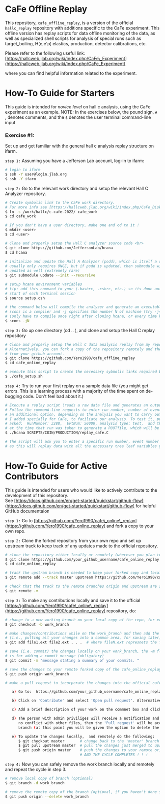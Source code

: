 # CaFe Offline Replay
This repository, `cafe_offline_replay`, is a version of the official `hallc_replay` repository with additions specific to the CaFe experiment. This offline version has replay scripts for data offline monitoring of the data, as well as specialized shell scripts for analysis of special runs such as target_boiling, H(e,e'p) elastics, production, detector calibrations, etc. 

Please refer to the following useful link:
[https://hallcweb.jlab.org/wiki/index.php/CaFe\_Experiment](https://hallcweb.jlab.org/wiki/index.php/CaFe_Experiment)

where you can find helpful information related to the experiment. 
# How-To Guide for Starters
This guide is intended for *novice level* on hall c analysis, using the CaFe experiment as an example. NOTE: In the exercises below, the pound sign, `# `, denotes comments, and the `$`
denotes the user terminal command-line input

### Exercise #1:
Set up and get familiar with the general hall c analysis replay structure on ifarm. <br>

`step 1:` Assuming you have a Jefferson Lab account, log-in to ifarm: 

```sh
# login to ifarm
$ ssh -Y user@login.jlab.org 
$ ssh -Y ifarm 
```

`step 2:` Go to the relevant work directory and setup the relevant Hall C Analyzer repository. 

```sh
# Create symbolic link to the CaFe work directory. 
# For more info see [https://hallcweb.jlab.org/wiki/index.php/CaFe_Disk_Space]
$ ln -s /work/hallc/c-cafe-2022/ cafe_work 
$ cd cafe_work 

# If you don't have a user directory, make one and cd to it !
$ mkdir <user> 
$ cd <user>

# Clone and properly setup the Hall C analyzer source code <br>
$ git clone https://github.com/JeffersonLab/hcana
$ cd hcana 
 
# initialize and update the Hall A Analyzer (podd), which is itself a submodule of hcana
# usually only requires ONCE, but if podd is updated, then submodule will need to be 
# updated as well (extremely rare)
$ git submodule update --init --recursive  

# setup hcana environment variables 
# tip: add this command to your (.bashrc, .cshrc, etc.) so its done automatically at the 
# start of each terminal session
$ source setup.csh   
 
# the command below will compile the analyzer and generate an executable, hcana
# scons is a compiler and -j specifies the number N of machine (try -j4) cores so it compiles faster
# (only have to compile once right after cloning hcana, or every time hcana is updated)
$ scons -jN 
```

`step 3:` Go up one directory (cd .. ),  and clone and setup the Hall C replay repository <br>

```sh
# Clone and properly setup the Hall C data analysis replay from my repository
# Alternatively, you can fork a copy of the repository remotely and the clone it directly 
# from your github account.
$ git clone https://github.com/Yero1990/cafe_offline_replay 
$ cd cafe_online_replay 

# execute this script to create the necessary sybmolic links required by the replay script 
$ ./cafe_setup.sh 
```

`step 4:` Try to run your first replay on a sample data file (you might get errors. This is a learning process with a majority of the time spent on de-bugging code. Don't feel bad about it.)

```sh
# Execute a replay script (reads a raw data file and generates an output ROOTfile and REPORT_FILE)
# Follow the command-line requests to enter run number, number of events as well as 
# an additional option, depending on the analysis you want to carry out. The last option, 
# I added specially for CaFe, to faciliate our analysis. To test it, put the following info when 
# asked:  RunNumber: 3288,  EvtNum: 50000, analysis type: test,  and this will use the specific parameters 
# at the time that run was taken to generate a ROOTfile, which will be placed under ROOTfiles/test directory.
$ ./hcana SCRIPTS/COIN/PRODUCTION/replay_cafe.C  

# the script will ask you to enter a specific run number, event number and analysis type to use (please choose 'prod' for production)
# as this will replay data with all the encessary tree leaf variables you need for lower (i.e., calibration, etc.) and upper-level analysis.
```
 
# How-To Guide for Active Contributors
This guide is intended for users who would like to actively contribute to the development of this repository. <br>
See [https://docs.github.com/en/get-started/quickstart/github-flow](https://docs.github.com/en/get-started/quickstart/github-flow) for helpful GitHub documentaion 

`step 1:` Go to [https://github.com/Yero1990/cafe\_online\_replay](https://github.com/Yero1990/cafe_online_replay) and fork a copy to your own repo.<br>

`step 2:` Clone the forked repository from your own repo and set up upstream track to keep track of any updates made to the official  repository. <br> 

```sh
# clone the repository either locally or remotely (wherever you plan to work)
$ git clone https://github.com/your_github_username/cafe_online_replay 
$ cd cafe_online_replay 

# track the upstram branch is needed to keep your forked copy and local machine copy up-to-date 
$ git remote add --track master upstream https://github.com/Yero1990/cafe_online_replay 

# check that the track to the remote branches origin and upstream are specified
$ git remote -v  
```

`step 3:` To make any contributions locally and save it to the official [https://github.com/Yero1990/cafe\_online\_replay](https://github.com/Yero1990/cafe_online_replay) repository, do:

```sh
# change to a new working branch on your local copy of the repo, for example:
$ git checkout -b work_branch 

# make changes/contributions while on the work_branch and then add the changes to a staging area 
# (i.e., putting all your changes into a common area, for saving later) 
$ git add file1.ext file2.ext . . .  # where fileN.ext represnets the files added or modified 

# save (i.e. commit) the changes locally on your work_branch, the -m flag 
# is for adding a commit message (obligatory) 
$ git commit -m "message stating a summary of your commits. "

# save the changes to your remote forked copy of the cafe_online_replay repo 
$ git push origin work_branch

# make a pull request to incorporate the changes into the official cafe_online_replay

   a) Go to:  https://github.com/your_github_username/cafe_online_replay and select the work_branch

   b) Click on 'Contribute' and select 'Open pull request'. Alternatively, click on 'Compare & pull request'

   c) Add a brief description of your work on the commnet box and click 'Create pull request' 

   d) The person with admin priviliges will receive a notification and will check the work, and if there is 
      no conflict with other files, then the 'Pull request' will be accepted and merged onto the official 
      branch (at this point you will be given the option to delete the branch remotely) 

   e) To update the changes locally,  and remotely do the following: 
      $ git checkout master       # change back to the 'master' branch  
      $ git pull upstream master  # pull the changes just merged to upstream down to your master branch
      $ git push origin master    # push the changes to your remote origin 'master' branch  
                                  # AND THE CYCLE COMPLETES ! ! ! 
```

`step 4:` Now you can safely remove the work branch locally and remotely and repeat the cycle in step 3. <br>

```sh
# remove local copy of branch (optional)
$ git branch -d work_branch

# remove the remote copy of the branch (optional, if you haven't done so) 
$ git push origin --delete work_branch 
```
